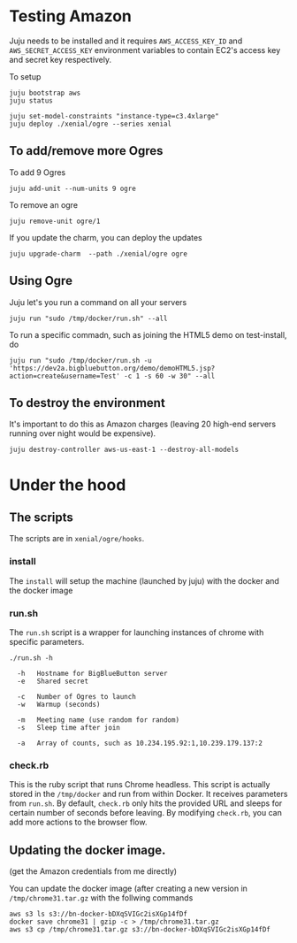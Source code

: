 
# Testing Amazon
Juju needs to be installed and it requires `AWS_ACCESS_KEY_ID` and `AWS_SECRET_ACCESS_KEY` environment variables to contain EC2's access key and secret key respectively.

To setup

~~~
juju bootstrap aws 
juju status

juju set-model-constraints "instance-type=c3.4xlarge"
juju deploy ./xenial/ogre --series xenial
~~~

## To add/remove more Ogres

To add 9 Ogres

~~~
juju add-unit --num-units 9 ogre
~~~

To remove an ogre

~~~
juju remove-unit ogre/1
~~~

If you update the charm, you can deploy the updates

~~~
juju upgrade-charm  --path ./xenial/ogre ogre
~~~

## Using Ogre

Juju let's you run a command on all your servers

~~~
juju run "sudo /tmp/docker/run.sh" --all
~~~


To run a specific commadn, such as joining the HTML5 demo on test-install, do 

~~~
juju run "sudo /tmp/docker/run.sh -u 'https://dev2a.bigbluebutton.org/demo/demoHTML5.jsp?action=create&username=Test' -c 1 -s 60 -w 30" --all
~~~

## To destroy the environment

It's important to do this as Amazon charges (leaving 20 high-end servers running over night would be expensive).

~~~
juju destroy-controller aws-us-east-1 --destroy-all-models
~~~


# Under the hood

## The scripts

The scripts are in `xenial/ogre/hooks`.

### install
The `install` will setup the machine (launched by juju) with the docker and the docker image

### run.sh
The `run.sh` script is a wrapper for launching instances of chrome with specific parameters.

~~~
./run.sh -h

  -h   Hostname for BigBlueButton server
  -e   Shared secret

  -c   Number of Ogres to launch
  -w   Warmup (seconds)

  -m   Meeting name (use random for random)
  -s   Sleep time after join

  -a   Array of counts, such as 10.234.195.92:1,10.239.179.137:2
~~~

### check.rb

This is the ruby script that runs Chrome headless.  This script is actually stored in the `/tmp/docker` and run from within Docker.  It receives parameters from `run.sh`. By default, `check.rb` only hits the provided URL and sleeps for certain number of seconds before leaving. By modifying `check.rb`, you can add more actions to the browser flow.

## Updating the docker image.

(get the Amazon credentials from me directly)

You can update the docker image (after creating a new version in `/tmp/chrome31.tar.gz` with the follwing commands

~~~
aws s3 ls s3://bn-docker-bDXqSVIGc2isXGp14fDf
docker save chrome31 | gzip -c > /tmp/chrome31.tar.gz
aws s3 cp /tmp/chrome31.tar.gz s3://bn-docker-bDXqSVIGc2isXGp14fDf
~~~
